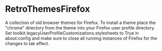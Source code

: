 # RetroThemesFirefox
A collection of old browser themes for Firefox.
To install a theme place the "chrome" directory from the theme into your Firefox user profile directory. 
Set toolkit.legacyUserProfileCustomizations.stylesheets to True in about:config and make sure to close all 
running instances of Firefox for the changes to tak effect.
